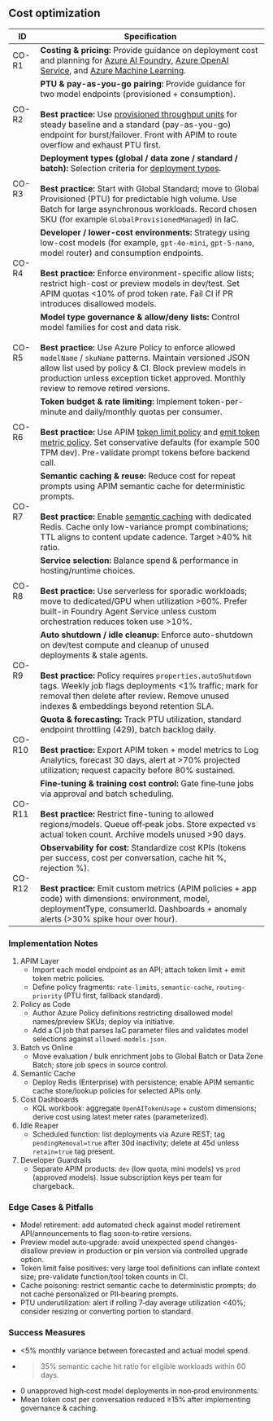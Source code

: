 ## Cost optimization

| ID    | Specification |
|-------|--------------|
| CO-R1 | **Costing & pricing:** Provide guidance on deployment cost and planning for [Azure AI Foundry](https://learn.microsoft.com/azure/ai-studio/how-to/costs-plan-manage), [Azure OpenAI Service](https://learn.microsoft.com/azure/ai-services/openai/how-to/manage-costs), and [Azure Machine Learning](https://learn.microsoft.com/azure/machine-learning/concept-plan-manage-cost). |
| CO-R2 | **PTU & pay-as-you-go pairing:** Provide guidance for two model endpoints (provisioned + consumption).<br><br><strong>Best practice:</strong> Use [provisioned throughput units](https://learn.microsoft.com/azure/ai-services/openai/concepts/provisioned-throughput) for steady baseline and a standard (pay-as-you-go) endpoint for burst/failover. Front with APIM to route overflow and exhaust PTU first. |
| CO-R3 | **Deployment types (global / data zone / standard / batch):** Selection criteria for [deployment types](https://learn.microsoft.com/azure/ai-foundry/model-inference/concepts/deployment-types).<br><br><strong>Best practice:</strong> Start with Global Standard; move to Global Provisioned (PTU) for predictable high volume. Use Batch for large asynchronous workloads. Record chosen SKU (for example `GlobalProvisionedManaged`) in IaC. |
| CO-R4 | **Developer / lower-cost environments:** Strategy using low-cost models (for example, `gpt-4o-mini`, `gpt-5-nano`, model router) and consumption endpoints.<br><br><strong>Best practice:</strong> Enforce environment-specific allow lists; restrict high-cost or preview models in dev/test. Set APIM quotas <10% of prod token rate. Fail CI if PR introduces disallowed models. |
| CO-R5 | **Model type governance & allow/deny lists:** Control model families for cost and data risk.<br><br><strong>Best practice:</strong> Use Azure Policy to enforce allowed `modelName` / `skuName` patterns. Maintain versioned JSON allow list used by policy & CI. Block preview models in production unless exception ticket approved. Monthly review to remove retired versions. |
| CO-R6 | **Token budget & rate limiting:** Implement token-per-minute and daily/monthly quotas per consumer.<br><br><strong>Best practice:</strong> Use APIM [token limit policy](https://learn.microsoft.com/azure/api-management/azure-openai-token-limit-policy) and [emit token metric policy](https://learn.microsoft.com/azure/api-management/azure-openai-emit-token-metric-policy). Set conservative defaults (for example 500 TPM dev). Pre-validate prompt tokens before backend call. |
| CO-R7 | **Semantic caching & reuse:** Reduce cost for repeat prompts using APIM semantic cache for deterministic prompts.<br><br><strong>Best practice:</strong> Enable [semantic caching](https://learn.microsoft.com/azure/api-management/azure-openai-enable-semantic-caching) with dedicated Redis. Cache only low-variance prompt combinations; TTL aligns to content update cadence. Target >40% hit ratio. |
| CO-R8 | **Service selection:** Balance spend & performance in hosting/runtime choices.<br><br><strong>Best practice:</strong> Use serverless for sporadic workloads; move to dedicated/GPU when utilization >60%. Prefer built-in Foundry Agent Service unless custom orchestration reduces token use >10%. |
| CO-R9 | **Auto shutdown / idle cleanup:** Enforce auto-shutdown on dev/test compute and cleanup of unused deployments & stale agents.<br><br><strong>Best practice:</strong> Policy requires `properties.autoShutdown` tags. Weekly job flags deployments <1% traffic; mark for removal then delete after review. Remove unused indexes & embeddings beyond retention SLA. |
| CO-R10 | **Quota & forecasting:** Track PTU utilization, standard endpoint throttling (429), batch backlog daily.<br><br><strong>Best practice:</strong> Export APIM token + model metrics to Log Analytics, forecast 30 days, alert at >70% projected utilization; request capacity before 80% sustained. |
| CO-R11 | **Fine‑tuning & training cost control:** Gate fine‑tune jobs via approval and batch scheduling.<br><br><strong>Best practice:</strong> Restrict fine-tuning to allowed regions/models. Queue off‑peak jobs. Store expected vs actual token count. Archive models unused >90 days. |
| CO-R12 | **Observability for cost:** Standardize cost KPIs (tokens per success, cost per conversation, cache hit %, rejection %).<br><br><strong>Best practice:</strong> Emit custom metrics (APIM policies + app code) with dimensions: environment, model, deploymentType, consumerId. Dashboards + anomaly alerts (>30% spike hour over hour). |


### Implementation Notes
1. APIM Layer
	- Import each model endpoint as an API; attach token limit + emit token metric policies.
	- Define policy fragments: `rate-limits`, `semantic-cache`, `routing-priority` (PTU first, fallback standard).
2. Policy as Code
	- Author Azure Policy definitions restricting disallowed model names/preview SKUs; deploy via initiative.
	- Add a CI job that parses IaC parameter files and validates model selections against `allowed-models.json`.
3. Batch vs Online
	- Move evaluation / bulk enrichment jobs to Global Batch or Data Zone Batch; store job specs in source control.
4. Semantic Cache
	- Deploy Redis (Enterprise) with persistence; enable APIM semantic cache store/lookup policies for selected APIs only.
5. Cost Dashboards
	- KQL workbook: aggregate `OpenAITokenUsage` + custom dimensions; derive cost using latest meter rates (parameterized).
6. Idle Reaper
	- Scheduled function: list deployments via Azure REST; tag `pendingRemoval=true` after 30d inactivity; delete at 45d unless `retain=true` tag present.
7. Developer Guardrails
	- Separate APIM products: `dev` (low quota, mini models) vs `prod` (approved models). Issue subscription keys per team for chargeback.

### Edge Cases & Pitfalls
* Model retirement: add automated check against model retirement API/announcements to flag soon‑to‑retire versions.
* Preview model auto‑upgrade: avoid unexpected spend changes-disallow preview in production or pin version via controlled upgrade option.
* Token limit false positives: very large tool definitions can inflate context size; pre-validate function/tool token counts in CI.
* Cache poisoning: restrict semantic cache to deterministic prompts; do not cache personalized or PII‑bearing prompts.
* PTU underutilization: alert if rolling 7‑day average utilization <40%; consider resizing or converting portion to standard.

### Success Measures
* <5% monthly variance between forecasted and actual model spend.
* >35% semantic cache hit ratio for eligible workloads within 60 days.
* 0 unapproved high‑cost model deployments in non‑prod environments.
* Mean token cost per conversation reduced ≥15% after implementing governance & caching.

